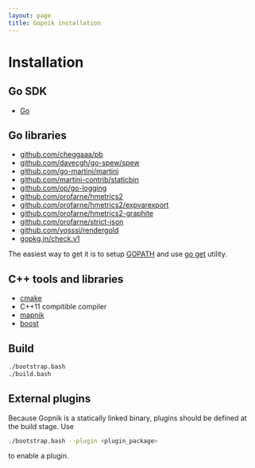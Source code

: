 ```yaml
---
layout: page
title: Gopnik installation
---
```


# Installation

## Go SDK
 * [Go](http://golang.org/doc/install)

## Go libraries
 * [github.com/cheggaaa/pb](https://github.com/cheggaaa/pb/)
 * [github.com/davecgh/go-spew/spew](https://github.com/davecgh/go-spew/spew/)
 * [github.com/go-martini/martini](https://github.com/go-martini/martini/)
 * [github.com/martini-contrib/staticbin](https://github.com/martini-contrib/staticbin/)
 * [github.com/op/go-logging](https://github.com/op/go-logging/)
 * [github.com/orofarne/hmetrics2](https://github.com/orofarne/hmetrics2/)
 * [github.com/orofarne/hmetrics2/expvarexport](https://github.com/orofarne/hmetrics2/expvarexport/)
 * [github.com/orofarne/hmetrics2-graphite](https://github.com/orofarne/hmetrics2-graphite/)
 * [github.com/orofarne/strict-json](https://github.com/orofarne/strict-json/)
 * [github.com/yosssi/rendergold](https://github.com/yosssi/rendergold/)
 * [gopkg.in/check.v1](https://labix.org/gocheck)

The easiest way to get it is to setup [GOPATH](https://golang.org/doc/code.html#GOPATH) and use [go get](https://golang.org/cmd/go/#hdr-Download_and_install_packages_and_dependencies) utility.

## C++ tools and libraries
 * [cmake](http://www.cmake.org/)
 * C++11 compitible compiler
 * [mapnik](https://github.com/mapnik/mapnik/wiki/Mapnik-Installation)
 * [boost](http://www.boost.org/)

## Build
```bash
./bootstrap.bash
./build.bash
```

## External plugins
Because Gopnik is a statically linked binary, plugins should be defined at the build stage.
Use

```bash
./bootstrap.bash --plugin <plugin_package>
```

to enable a plugin.
